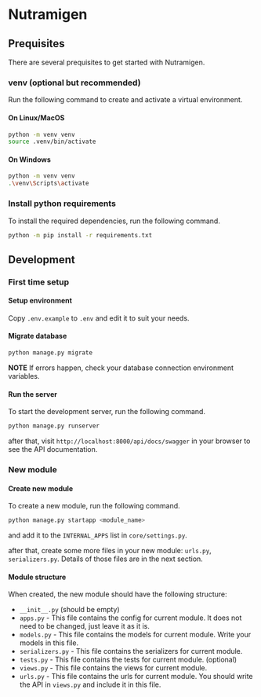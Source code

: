 # Nutramigen

## Prequisites

There are several prequisites to get started with Nutramigen.

### venv (optional but recommended)

Run the following command to create and activate a virtual environment.

#### On Linux/MacOS

```sh
python -m venv venv
source .venv/bin/activate
```

#### On Windows

```sh
python -m venv venv
.\venv\Scripts\activate
```

### Install python requirements

To install the required dependencies, run the following command.

```sh
python -m pip install -r requirements.txt
```

## Development

### First time setup

#### Setup environment

Copy `.env.example` to `.env` and edit it to suit your needs.

#### Migrate database

```sh
python manage.py migrate
```

**NOTE** If errors happen, check your database connection environment variables.

#### Run the server

To start the development server, run the following command.

```sh
python manage.py runserver
```

after that, visit `http://localhost:8000/api/docs/swagger` in your browser to see the API documentation.

### New module

#### Create new module

To create a new module, run the following command.

```sh
python manage.py startapp <module_name>
```

and add it to the `INTERNAL_APPS` list in `core/settings.py`.

after that, create some more files in your new module: `urls.py`, `serializers.py`. Details of those files are in the
next section.

#### Module structure

When created, the new module should have the following structure:

- `__init__.py` (should be empty)
- `apps.py` - This file contains the config for current module. It does not need to be changed, just leave it as it is.
- `models.py` - This file contains the models for current module. Write your models in this file.
- `serializers.py` - This file contains the serializers for current module.
- `tests.py` - This file contains the tests for current module. (optional)
- `views.py` - This file contains the views for current module.
- `urls.py` - This file contains the urls for current module. You should write the API in `views.py` and include it in
  this file.

